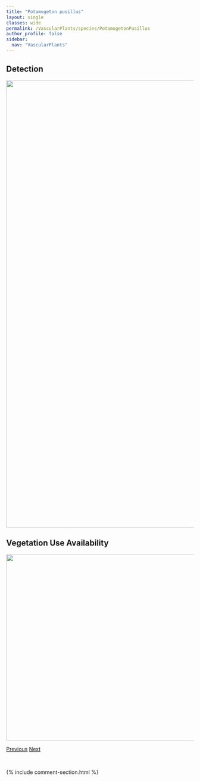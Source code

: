 ```yaml
---
title: "Potamogeton pusillus"
layout: single
classes: wide
permalink: /VascularPlants/species/PotamogetonPusillus
author_profile: false
sidebar:
  nav: "VascularPlants"
---
```


<h2>Detection</h2>

<a href="https://drive.google.com/uc?export=view&id=1bl_2khgyNQ-IepXEDBxGb6hj6tZtweKb">
<img src="https://drive.google.com/uc?export=view&id=1bl_2khgyNQ-IepXEDBxGb6hj6tZtweKb" height = "1200" width = "800">
</a>


<h2>Vegetation Use Availability</h2>

<a href="https://drive.google.com/uc?export=view&id=1-tVcKHsEXth7Mf-VhQTZCtGueu3pPfwR">
<img src="https://drive.google.com/uc?export=view&id=1-tVcKHsEXth7Mf-VhQTZCtGueu3pPfwR" height = "500" width = "1000">
</a>


<a href="/DevelopmentWebsite/VascularPlants/species/PotamogetonObtusifolius" class="pagination--pager" title="Potamogeton obtusifolius">Previous</a> <a href="/DevelopmentWebsite/VascularPlants/species/PotamogetonRichardsonii" class="pagination--pager" title="Potamogeton richardsonii">Next</a>

<p>&nbsp;</p>

{% include comment-section.html %}
